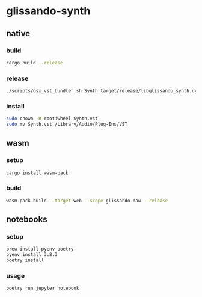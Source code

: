 # glissando-synth

## native

### build

```sh
cargo build --release
```

### release

```sh
./scripts/osx_vst_bundler.sh Synth target/release/libglissando_synth.dylib
```

### install

```sh
sudo chown -R root:wheel Synth.vst
sudo mv Synth.vst /Library/Audio/Plug-Ins/VST
```

## wasm

### setup

```sh
cargo install wasm-pack
```

### build

```sh
wasm-pack build --target web --scope glissando-daw --release
```

## notebooks

### setup

```sh
brew install pyenv poetry
pyenv install 3.8.3
poetry install
```

### usage

```sh
poetry run jupyter notebook
```
